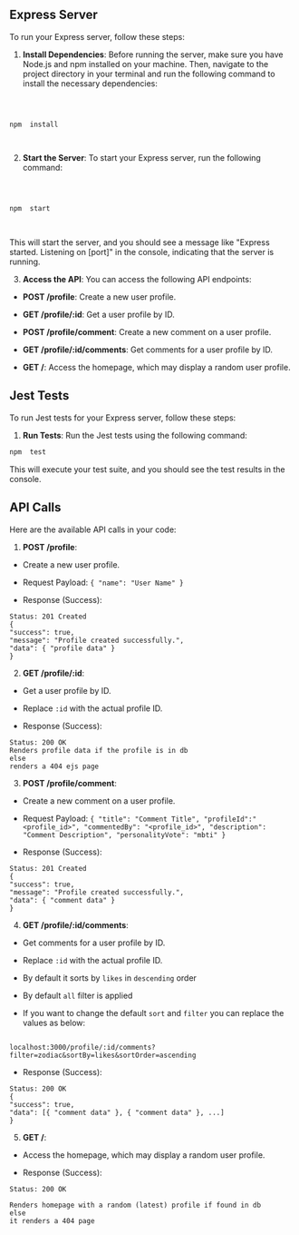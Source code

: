   

## Express Server

  

  

To run your Express server, follow these steps:

  

  

1.  **Install Dependencies**: Before running the server, make sure you have Node.js and npm installed on your machine. Then, navigate to the project directory in your terminal and run the following command to install the necessary dependencies:

  

  

```bash

  

npm  install

  

```

  

  

2.  **Start the Server**: To start your Express server, run the following command:

  

  

```bash

  

npm  start

  

```

  

  

This will start the server, and you should see a message like "Express started. Listening on [port]" in the console, indicating that the server is running.

  

  

3.  **Access the API**: You can access the following API endpoints:

  

  

-  **POST /profile**: Create a new user profile.

  

-  **GET /profile/:id**: Get a user profile by ID.

  

-  **POST /profile/comment**: Create a new comment on a user profile.

  

-  **GET /profile/:id/comments**: Get comments for a user profile by ID.

  

-  **GET /**: Access the homepage, which may display a random user profile.

  

  

## Jest Tests

  

  

To run Jest tests for your Express server, follow these steps:

  

  

1.  **Run Tests**: Run the Jest tests using the following command:

  

  

```bash
npm  test
```

  

  

This will execute your test suite, and you should see the test results in the console.

  

  

## API Calls

  

  

Here are the available API calls in your code:

  

  

1.  **POST /profile**:

  

  

- Create a new user profile.

  

- Request Payload: `{ "name": "User Name" }`

  

- Response (Success):

  

```
Status: 201 Created
{
"success": true,
"message": "Profile created successfully.",
"data": { "profile data" }
}
```

  

  

2.  **GET /profile/:id**:

  

  

- Get a user profile by ID.

  

- Replace `:id` with the actual profile ID.

  

- Response (Success):

  

```
Status: 200 OK
Renders profile data if the profile is in db
else 
renders a 404 ejs page
```

  

  

3.  **POST /profile/comment**:

  

  

- Create a new comment on a user profile.

  

- Request Payload: `{ "title": "Comment Title", "profileId":"<profile_id>", "commentedBy": "<profile_id>", "description": "Comment Description", "personalityVote": "mbti" }`

  

- Response (Success):

  

```
Status: 201 Created
{
"success": true,
"message": "Profile created successfully.",
"data": { "comment data" }
}
```

  

  

4.  **GET /profile/:id/comments**:

  

  

- Get comments for a user profile by ID.

  

- Replace `:id` with the actual profile ID.

- By default it sorts by `likes` in `descending` order

- By default `all` filter is applied

- If you want to change the default `sort` and `filter` you can replace the values as below:

```

localhost:3000/profile/:id/comments?filter=zodiac&sortBy=likes&sortOrder=ascending

```

  

- Response (Success):

  

```
Status: 200 OK
{
"success": true,
"data": [{ "comment data" }, { "comment data" }, ...]
}
```

  

  

5.  **GET /**:

  

  

- Access the homepage, which may display a random user profile.

  

- Response (Success):

  

```
Status: 200 OK

Renders homepage with a random (latest) profile if found in db
else
it renders a 404 page
```